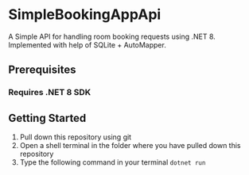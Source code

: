 # SimpleBookingAppApi
A Simple API for handling room booking requests using .NET 8. Implemented with help of SQLite + AutoMapper.
## Prerequisites
### Requires .NET 8 SDK
## Getting Started
1. Pull down this repository using git
2. Open a shell terminal in the folder where you have pulled down this repository
3. Type the following command in your terminal `dotnet run`